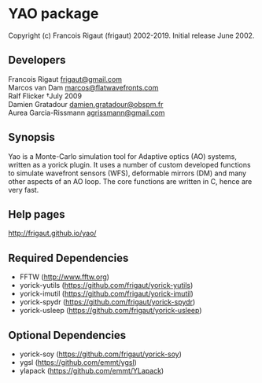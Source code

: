 # YAO package

Copyright (c) Francois Rigaut (frigaut) 2002-2019.
Initial release June 2002.

## Developers
Francois Rigaut         frigaut@gmail.com  
Marcos van Dam          marcos@flatwavefronts.com  
Ralf Flicker            †July 2009  
Damien Gratadour        damien.gratadour@obspm.fr  
Aurea Garcia-Rissmann   agrissmann@gmail.com

## Synopsis
Yao is a Monte-Carlo simulation tool for Adaptive optics (AO) systems, written as a yorick plugin. It uses a number of custom developed functions to simulate wavefront sensors (WFS), deformable mirrors (DM) and many other aspects of an AO loop. The core functions are written in C, hence are very fast.

## Help pages
http://frigaut.github.io/yao/

## Required Dependencies

- FFTW (http://www.fftw.org)
- yorick-yutils (https://github.com/frigaut/yorick-yutils)
- yorick-imutil (https://github.com/frigaut/yorick-imutil)
- yorick-spydr (https://github.com/frigaut/yorick-spydr)
- yorick-usleep (https://github.com/frigaut/yorick-usleep)

## Optional Dependencies

- yorick-soy (https://github.com/frigaut/yorick-soy)
- ygsl (https://github.com/emmt/ygsl)
- ylapack (https://github.com/emmt/YLapack)
